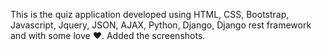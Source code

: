 This is the quiz application developed using HTML, CSS, Bootstrap, Javascript, Jquery, JSON, AJAX, Python, Django, Django rest framework and with some love ❤.
Added the screenshots.
